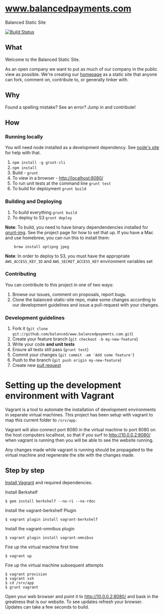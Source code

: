 www.balancedpayments.com
==================

Balanced Static Site

[![Build Status](https://travis-ci.org/balanced/www.balancedpayments.com.png)](https://travis-ci.org/balanced/www.balancedpayments.com)

## What

Welcome to the Balanced Static Site.

As an open company we want to put as much of our company in the public view as
possible. We're creating our [homepage](https://www.balancedpayments.com/) as a static site that
anyone can fork, comment on, contribute to, or generally tinker with.

## Why

Found a spelling mistake? See an error? Jump in and contribute!

## How

### Running locally

You will need node installed as a development dependency. See
[node's site](http://nodejs.org/) for help with that.

1. `npm install -g grunt-cli`
2. `npm install`
3. Build - `grunt`
4. To view in a browser - [http://localhost:8080/](http://localhost:8080/)
5. To run unit tests at the command line `grunt test`
6. To build for deployment `grunt build`

### Building and Deploying

1. To build everything `grunt build`
2. To deploy to S3 `grunt deploy`

**Note**: To build, you need to have binary dependendencies installed for [grunt-img](https://github.com/heldr/grunt-img). See the project page for how to set that up. If you have a Mac and use homebrew, you can run this to install them:

		brew install optipng jpeg

**Note**: In order to deploy to S3, you must have the appropriate `AWS_ACCESS_KEY_ID` and `AWS_SECRET_ACCESS_KEY` environment variables set

### Contributing

You can contribute to this project in one of two ways:

1. Browse our issues, comment on proposals, report bugs.
2. Clone the balanced-static-site repo, make some changes according to our
   development guidelines and issue a pull-request with your changes.


### Development guidelines

1. Fork it (`git clone git://github.com/balanced/www.balancedpayments.com.git`)
2. Create your feature branch (`git checkout -b my-new-feature`)
3. Write your code **and unit tests**
4. Ensure all tests still pass (`grunt test`)
5. Commit your changes (`git commit -am 'Add some feature'`)
6. Push to the branch (`git push origin my-new-feature`)
7. Create new [pull request](https://help.github.com/articles/using-pull-requests)

# Setting up the development environment with Vagrant

Vagrant is a tool to automate the installation of development
environments in separate virtual machines. This project has been setup
with vagrant to map this current folder to `/srv/app.`

Vagrant will also connect port 8080 in the virtual machine to port
8080 on the host computers localhost, so that if you surf to
http://10.0.0.2:8080/ when vagrant is running then you will be able to
see the website running.

Any changes made while vagrant is running should be propagated to the
virtual machine and regenerate the site with the changes made.

## Step by step

[Install Vagrant](http://docs.vagrantup.com/v2/installation/index.html)
and required dependencies.

Install Berkshelf
```
$ gem install berkshelf --no-ri --no-rdoc
```

Install the vagrant-berkshelf Plugin

```
$ vagrant plugin install vagrant-berkshelf
```

Install the vagrant-omnibus plugin
```
$ vagrant plugin install vagrant-omnibus
```


Fire up the virtual machine first time
```
$ vagrant up
```

Fire up the virtual machine subsequent attempts
```
$ vagrant provision
$ vagrant ssh
$ cd /srv/app
$ grunt vagrant
```

Open your web browser and point it to http://10.0.0.2:8080/ and
bask in the greatness that is our website. To see updates refresh
your browser. Updates can take a few seconds to build.



